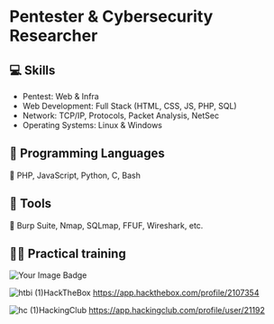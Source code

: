 # Pentester & Cybersecurity Researcher
## 💻 Skills
- Pentest: Web & Infra
- Web Development: Full Stack (HTML, CSS, JS, PHP, SQL)
- Network: TCP/IP, Protocols, Packet Analysis, NetSec
- Operating Systems: Linux & Windows

## 📝 Programming Languages
🔹 PHP, JavaScript, Python, C, Bash

## 🔨 Tools
🔹 Burp Suite, Nmap, SQLmap, FFUF, Wireshark, etc.

## 👨‍💻 Practical training
<img src="https://tryhackme-badges.s3.amazonaws.com/lsbxa.png" alt="Your Image Badge" />

![htbi (1)](https://github.com/user-attachments/assets/fd64aa0d-57f3-4b32-b14b-e973334ad2ef)HackTheBox
https://app.hackthebox.com/profile/2107354

![hc (1)](https://github.com/user-attachments/assets/19572d9a-24a8-435e-8e57-f9a3e29b3314)HackingClub
https://app.hackingclub.com/profile/user/21192
